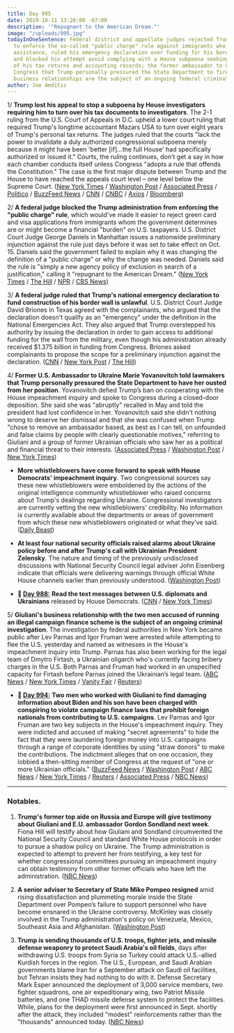 ```yaml
---
title: Day 995
date: 2019-10-11 13:28:00 -07:00
description: '"Repugnant to the American Dream."'
image: "/uploads/995.jpg"
todayInOneSentence: Federal district and appellate judges rejected Trump's attempt
  to enforce the so-called "public charge" rule against immigrants who receive public
  assistance, ruled his emergency declaration over funding for his border wall illegal,
  and blocked his attempt avoid complying with a House subpoena seeking eight years
  of his tax returns and accounting records; the former ambassador to Ukraine told
  Congress that Trump personally pressured the State Department to fire her; and Giuliani's
  business relationships are the subject of an ongoing federal criminal investigation.
author: Joe Amditis
---
```


1/ **Trump lost his appeal to stop a subpoena by House investigators requiring him to turn over his tax documents to investigators**. The 2-1 ruling from the U.S. Court of Appeals in D.C. upheld a lower court ruling that required Trump's longtime accountant Mazars USA to turn over eight years of Trump's personal tax returns. The judges ruled that the courts "lack the power to invalidate a duly authorized congressional subpoena merely because it might have been 'better \[if\]...the full House' had specifically authorized or issued it." Courts, the ruling continues, don't get a say in how each chamber conducts itself unless Congress "adopts a rule that offends the Constitution." The case is the first major dispute between Trump and the House to have reached the appeals court level – one level below the Supreme Court. ([New York Times](https://www.nytimes.com/2019/10/11/us/politics/mazars-trump-tax-returns.html) / [Washington Post](https://www.washingtonpost.com/local/legal-issues/deutsche-bank-trump-tax-returns-congress/2019/10/10/69ef5006-eb83-11e9-9c6d-436a0df4f31d_story.html) / [Associated Press](https://apnews.com/585dc64f21ae4de99c8c24084cb00926) / [Politico](https://www.politico.com/news/2019/10/11/trump-loses-appeal-to-withhold-financial-records-from-democrats-000283) / [BuzzFeed News](https://www.buzzfeednews.com/article/zoetillman/court-trump-mazars-accounting-firm-democrats-financial) / [CNN](https://www.cnn.com/2019/10/11/politics/trump-mazars-appeal-decision/index.html) / [CNBC](https://www.cnbc.com/2019/10/11/appeals-court-rejects-trump-appeal-of-subpoena-for-tax-returns.html) / [Axios](https://www.axios.com/trump-tax-returns-house-democrats-subpoena-court-ruling-46f369a5-976c-45b6-865a-c9ec6fdc5407.html) / [Bloomberg](https://www.bloomberg.com/news/articles/2019-10-11/us-appeals-court-upholds-decision-in-trump-accountant-tax-case))

2/ **A federal judge blocked the Trump administration from enforcing the "public charge" rule**, which would've made it easier to reject green card and visa applications from immigrants whom the government determines are or might become a financial "burden" on U.S. taxpayers. U.S. District Court Judge George Daniels in Manhattan issues a nationwide preliminary injunction against the rule just days before it was set to take effect on Oct. 15. Daniels said the government failed to explain why it was changing the definition of a "public charge" or why the change was needed. Daniels said the rule is "simply a new agency policy of exclusion in search of a justification," calling it "repugnant to the American Dream." ([New York Times](https://www.nytimes.com/2019/10/11/us/immigration-public-charge-injunction.html) / [The Hill](https://thehill.com/policy/healthcare/465443-judge-blocks-trump-public-charge-rule) / [NPR](https://www.npr.org/2019/10/11/769376154/n-y-judge-blocks-trump-administrations-public-charge-rule) / [CBS News](https://www.cbsnews.com/news/public-charge-rule-judge-blocks-attempt-to-deny-green-cards-and-visas-to-low-income-immigrants/))

3/ **A federal judge ruled that Trump's national emergency declaration to fund construction of his border wall is unlawful**. U.S. District Court Judge David Briones in Texas agreed with the complainants, who argued that the declaration doesn't qualify as an "emergency" under the definition in the National Emergencies Act. They also argued that Trump overstepped his authority by issuing the declaration in order to gain access to additional funding for the wall from the military, even though his administration already received $1.375 billion in funding from Congress. Briones asked complainants to propose the scope for a preliminary injunction against the declaration. ([CNN](https://www.cnn.com/2019/10/11/politics/judge-trump-border-wall-funds/index.html) / [New York Post](https://nypost.com/2019/10/11/trump-violated-the-law-by-declaring-emergency-to-divert-funds-to-border-wall-judge-rules/) / [The Hill](https://thehill.com/homenews/administration/465449-federal-judge-declares-trump-border-proclamation-unlawful))

4/ **Former U.S. Ambassador to Ukraine Marie Yovanovitch told lawmakers that Trump personally pressured the State Department to have her ousted from her position**. Yovanovitch defied Trump’s ban on cooperating with the House impeachment inquiry and spoke to Congress during a closed-door deposition. She said she was "abruptly" recalled in May and told the president had lost confidence in her. Yovanovitch said she didn't nothing wrong to deserve her dismissal and that she was confused when Trump "chose to remove an ambassador based, as best as I can tell, on unfounded and false claims by people with clearly questionable motives," referring to Giuliani and a group of former Ukrainian officials who saw her as a political and financial threat to their interests. ([Associated Press](https://apnews.com/470b8da7d0da439686342904906c5f43) / [Washington Post](https://www.washingtonpost.com/national-security/ousted-ukraine-envoy-marie-yovanovitch-expected-to-testify-in-impeachment-inquiry-today/2019/10/11/d571830e-eba0-11e9-85c0-85a098e47b37_story.html) / [New York Times](https://www.nytimes.com/2019/10/11/us/politics/marie-yovanovitch-trump-impeachment.html))

* **More whistleblowers have come forward to speak with House Democrats' impeachment inquiry**. Two congressional sources say these new whistleblowers were emboldened by the actions of the original intelligence community whistleblower who raised concerns about Trump's dealings regarding Ukraine. Congressional investigators are currently vetting the new whistleblowers' credibility. No information is currently available about the departments or areas of government from which these new whistleblowers originated or what they've said. ([Daily Beast](https://www.thedailybeast.com/more-potential-whistleblowers-are-contacting-congress))

* **At least four national security officials raised alarms about Ukraine policy before and after Trump's call with Ukrainian President Zelensky**. The nature and timing of the previously undisclosed discussions with National Security Council legal adviser John Eisenberg indicate that officials were delivering warnings through official White House channels earlier than previously understood. ([Washington Post](https://www.washingtonpost.com/national-security/at-least-four-national-security-officials-raised-alarms-about-ukraine-policy-before-and-after-trump-call-with-ukrainian-president/2019/10/10/ffe0c88a-eb6d-11e9-9c6d-436a0df4f31d_story.html))

* **📌 [Day 988:](https://whatthefuckjusthappenedtoday.com/2019/10/04/day-988/#1-text-messages-reveal-how-two-u-s-a)** **Read the text messages between U.S. diplomats and Ukrainians** released by House Democrats. ([CNN](https://www.cnn.com/2019/10/03/politics/chairs-on-volker/index.html) / [New York Times](https://www.nytimes.com/interactive/2019/10/04/us/politics/ukraine-text-messages-volker.html))

5/ **Giuliani's business relationship with the two men accused of running an illegal campaign finance scheme is the subject of an ongoing criminal investigation**. The investigation by federal authorities in New York became public after Lev Parnas and Igor Fruman were arrested while attempting to flee the U.S. yesterday and named as witnesses in the House's impeachment inquiry into Trump. Parnas has also been working for the legal team of Dmytro Firtash, a Ukrainian oligarch who's currently facing bribery charges in the U.S. Both Parnas and Fruman had worked in an unspecified capacity for Firtash before Parnas joined the Ukrainian’s legal team. ([ABC News](https://abcnews.go.com/Politics/rudy-giulianis-relationship-arrested-men-subject-criminal-investigation/story?id=66212654) / [New York Times](https://www.nytimes.com/2019/10/10/us/politics/rudy-giuliani-ukraine-associates.html) / [Vanity Fair](https://www.vanityfair.com/news/2019/10/rudy-giuliani-lev-parnas-igor-fruman) / [Reuters](https://www.reuters.com/article/us-usa-trump-whistleblower-firtash/indicted-giuliani-associate-worked-on-behalf-of-ukrainian-oligarch-firtash-idUSKBN1WQ2H5))

* **📌 [Day 994:](https://whatthefuckjusthappenedtoday.com/#1-two-men-who-worked-with-giuliani-t)** **Two men who worked with Giuliani to find damaging information about Biden and his son have been charged with conspiring to violate campaign finance laws that prohibit foreign nationals from contributing to U.S. campaigns**. Lev Parnas and Igor Fruman are two key subjects in the House's impeachment inquiry. They were indicted and accused of making "secret agreements" to hide the fact that they were laundering foreign money into U.S. campaigns through a range of corporate identities by using "straw donors" to make the contributions. The indictment alleges that on one occasion, they lobbied a then-sitting member of Congress at the request of "one or more Ukrainian officials." ([BuzzFeed News](https://www.buzzfeednews.com/article/zoetillman/lev-parnas-igor-fruman-arrested-giuliani-ukraine) / [Washington Post](https://www.washingtonpost.com/politics/two-business-associates-of-trumps-personal-lawyer-giuliani-have-been-arrested-and-are-in-custody/2019/10/10/9f9c101a-eb63-11e9-9306-47cb0324fd44_story.html) / [ABC News](https://abcnews.go.com/Politics/men-ties-giuliani-arrested-campaign-finance-charges-florida/story?id=66181930) / [New York Times](https://www.nytimes.com/2019/10/10/us/politics/lev-parnas-igor-fruman-arrested-giuliani.html) / [Reuters](https://www.reuters.com/article/us-usa-trump-whistleblower-idUSKBN1WP0GM) / [Associated Press](https://apnews.com/c9125e9ccd894965bbf2860100366779) / [NBC News](https://www.nbcnews.com/politics/donald-trump/florida-businessmen-who-helped-giuliani-ukraine-arrested-campaign-finance-charges-n1064606))

---

### Notables.

1. **Trump's former top aide on Russia and Europe will give testimony about Giuliani and E.U. ambassador Gordon Sondland next week**. Fiona Hill will testify about how Giuliani and Sondland circumvented the National Security Council and standard White House protocols in order to pursue a shadow policy on Ukraine. The Trump administration is expected to attempt to prevent her from testifying, a key test for whether congressional committees pursuing an impeachment inquiry can obtain testimony from other former officials who have left the administration. ([NBC News](https://www.nbcnews.com/politics/donald-trump/trump-s-former-russia-adviser-set-give-damning-testimony-giuliani-n1064846))

2. **A senior adviser to Secretary of State Mike Pompeo resigned** amid rising dissatisfaction and plummeting morale inside the State Department over Pompeo’s failure to support personnel who have become ensnared in the Ukraine controversy. McKinley was closely involved in the Trump administration's policy on Venezuela, Mexico, Southeast Asia and Afghanistan. ([Washington Post](https://www.washingtonpost.com/national-security/senior-adviser-to-pompeo-resigns/2019/10/10/0d771aa2-ebb5-11e9-85c0-85a098e47b37_story.html))

3. **Trump is sending thousands of U.S. troops, fighter jets, and missile defense weaponry to protect Saudi Arabia's oil fields**, days after withdrawing U.S. troops from Syria so Turkey could attack U.S.-allied Kurdish forces in the region. The U.S., European, and Saudi Arabian governments blame Iran for a September attack on Saudi oil facilities, but Tehran insists they had nothing to do with it. Defense Secretary Mark Esper announced the deployment of 3,000 service members, two fighter squadrons, one air expeditionary wing, two Patriot Missile batteries, and one THAD missile defense system to protect the facilities. While, plans for the deployment were first announced in Sept. shortly after the attack, they included "modest" reinforcements rather than the "thousands" announced today. ([NBC News](https://www.nbcnews.com/news/mideast/trump-admin-sending-thousands-more-troops-saudi-arabia-n1065051))